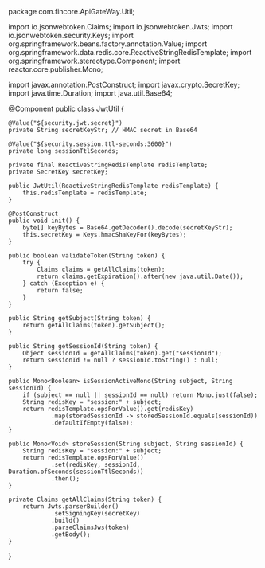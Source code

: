 package com.fincore.ApiGateWay.Util;

import io.jsonwebtoken.Claims;
import io.jsonwebtoken.Jwts;
import io.jsonwebtoken.security.Keys;
import org.springframework.beans.factory.annotation.Value;
import org.springframework.data.redis.core.ReactiveStringRedisTemplate;
import org.springframework.stereotype.Component;
import reactor.core.publisher.Mono;

import javax.annotation.PostConstruct;
import javax.crypto.SecretKey;
import java.time.Duration;
import java.util.Base64;

@Component
public class JwtUtil {

    @Value("${security.jwt.secret}")
    private String secretKeyStr; // HMAC secret in Base64

    @Value("${security.session.ttl-seconds:3600}")
    private long sessionTtlSeconds;

    private final ReactiveStringRedisTemplate redisTemplate;
    private SecretKey secretKey;

    public JwtUtil(ReactiveStringRedisTemplate redisTemplate) {
        this.redisTemplate = redisTemplate;
    }

    @PostConstruct
    public void init() {
        byte[] keyBytes = Base64.getDecoder().decode(secretKeyStr);
        this.secretKey = Keys.hmacShaKeyFor(keyBytes);
    }

    public boolean validateToken(String token) {
        try {
            Claims claims = getAllClaims(token);
            return claims.getExpiration().after(new java.util.Date());
        } catch (Exception e) {
            return false;
        }
    }

    public String getSubject(String token) {
        return getAllClaims(token).getSubject();
    }

    public String getSessionId(String token) {
        Object sessionId = getAllClaims(token).get("sessionId");
        return sessionId != null ? sessionId.toString() : null;
    }

    public Mono<Boolean> isSessionActiveMono(String subject, String sessionId) {
        if (subject == null || sessionId == null) return Mono.just(false);
        String redisKey = "session:" + subject;
        return redisTemplate.opsForValue().get(redisKey)
                .map(storedSessionId -> storedSessionId.equals(sessionId))
                .defaultIfEmpty(false);
    }

    public Mono<Void> storeSession(String subject, String sessionId) {
        String redisKey = "session:" + subject;
        return redisTemplate.opsForValue()
                .set(redisKey, sessionId, Duration.ofSeconds(sessionTtlSeconds))
                .then();
    }

    private Claims getAllClaims(String token) {
        return Jwts.parserBuilder()
                .setSigningKey(secretKey)
                .build()
                .parseClaimsJws(token)
                .getBody();
    }
}